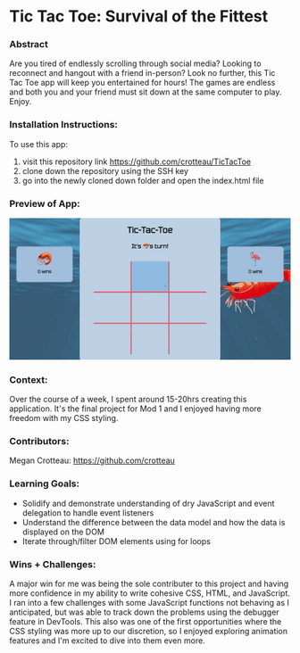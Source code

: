 # Tic Tac Toe: Survival of the Fittest

### Abstract
Are you tired of endlessly scrolling through social media? Looking to reconnect and hangout with a friend in-person? Look no further, this Tic Tac Toe app will keep you entertained for hours!
The games are endless and both you and your friend must sit down at the same computer to play. Enjoy.

### Installation Instructions:
To use this app: 
1. visit this repository link https://github.com/crotteau/TicTacToe 
2. clone down the repository using the SSH key
3. go into the newly cloned down folder and open the index.html file

### Preview of App:
![App Preview](./assets/ticTacExample.gif)

### Context:
Over the course of a week, I spent around 15-20hrs creating this application. It's the final project for Mod 1 and I enjoyed having more freedom with my CSS styling.

### Contributors:
Megan Crotteau: https://github.com/crotteau

### Learning Goals:
- Solidify and demonstrate understanding of dry JavaScript and 
event delegation to handle event listeners
- Understand the difference between the data model and how the data is displayed on the DOM
- Iterate through/filter DOM elements using for loops

### Wins + Challenges:
A major win for me was being the sole contributer to this project and having more confidence in my ability to write cohesive CSS, HTML, and JavaScript. I ran into a few challenges with some JavaScript functions not behaving as I anticipated, but was able to track down the problems using the debugger feature in DevTools. This also was one of the first opportunities where the CSS styling was more up to our discretion, so I enjoyed exploring animation features and I'm excited to dive into them even more. 